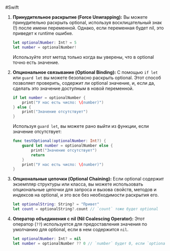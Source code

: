 #Swift 
1. **Принудительное раскрытие (Force Unwrapping):**
   Вы можете принудительно раскрыть optional, используя восклицательный знак (!) после имени переменной. Однако, если переменная будет nil, это приведет к runtime ошибке.
   ```swift
   let optionalNumber: Int? = 5
   let number = optionalNumber!
   ```
   Используйте этот метод только когда вы уверены, что в optional точно есть значение.

2. **Опциональное связывание (Optional Binding):**
   С помощью `if let` или `guard let` вы можете безопасно раскрыть optional. Этот способ позволяет проверить, содержит ли optional значение, и, если да, сделать это значение доступным в новой переменной.
   ```swift
   if let number = optionalNumber {
       print("У нас есть число: \(number)")
   } else {
       print("Значение отсутствует")
   }
   ```
   
   Используя `guard let`, вы можете рано выйти из функции, если значение отсутствует:
   ```swift
   func testOptional(optionalNumber: Int?) {
       guard let number = optionalNumber else {
           print("Значение отсутствует")
           return
       }
       print("У нас есть число: \(number)")
   }
   ```

3. **Опциональные цепочки (Optional Chaining):**
   Если optional содержит экземпляр структуры или класса, вы можете использовать опциональные цепочки для запроса и вызова свойств, методов и индексов на optional, и это все без необходимости раскрытия его.
   ```swift
   let optionalString: String? = "Привет"
   let count = optionalString?.count // `count` тоже будет optional
   ```

4. **Оператор объединения с nil (Nil Coalescing Operator):**
   Этот оператор (`??`) используется для предоставления значения по умолчанию для optional, если в нем содержится `nil`.
   ```swift
   let optionalNumber: Int? = nil
   let number = optionalNumber ?? 0 // `number` будет 0, если `optionalNumber` равно nil
